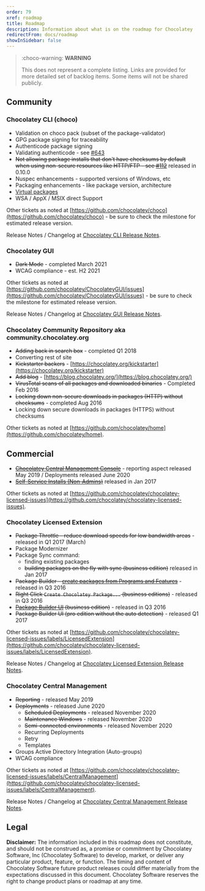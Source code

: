 ```yaml
---
order: 79
xref: roadmap
title: Roadmap
description: Information about what is on the roadmap for Chocolatey
redirectFrom: docs/roadmap
showInSidebar: false
---
```


> :choco-warning: **WARNING**
>
> This does not represent a complete listing. Links are provided for more detailed set of backlog items. Some items will not be shared publicly.

## Community

### Chocolatey CLI (choco)

- Validation on choco pack (subset of the package-validator)
- GPG package signing for traceability
- Authenticode package signing
- Validating authenticode - see [#643](https://github.com/chocolatey/choco/issues/643)
- ~~Not allowing package installs that don't have checksums by default when using non-secure resources like HTTP/FTP - see [#112](https://github.com/chocolatey/choco/issues/112)~~ released in 0.10.0
- Nuspec enhancements - supported versions of Windows, etc
- Packaging enhancements - like package version, architecture
- [Virtual packages](https://github.com/chocolatey/chocolatey/issues/7)
- WSA / AppX / MSIX direct Support

Other tickets as noted at [https://github.com/chocolatey/choco](https://github.com/chocolatey/choco) - be sure to check the milestone for estimated release version.

Release Notes / Changelog at [Chocolatey CLI Release Notes](xref:choco-release-notes).

### Chocolatey GUI

- ~~Dark Mode~~ - completed March 2021
- WCAG compliance - est. H2 2021

Other tickets as noted at [https://github.com/chocolatey/ChocolateyGUI/issues](https://github.com/chocolatey/ChocolateyGUI/issues) - be sure to check the milestone for estimated release version.

Release Notes / Changelog at [Chocolatey GUI Release Notes](xref:chocolateygui-release-notes).

### Chocolatey Community Repository aka community.chocolatey.org

- ~~Adding back in search box~~ - completed Q1 2018
- Converting rest of site
- ~~Kickstarter backers~~ - [https://chocolatey.org/kickstarter](https://chocolatey.org/kickstarter)
- ~~Add blog~~ - [https://blog.chocolatey.org/](https://blog.chocolatey.org/)
- ~~VirusTotal scans of all packages and downloaded binaries~~ - Completed Feb 2016
- ~~Locking down non-secure downloads in packages (HTTP) without checksums~~ - completed Aug 2016
- Locking down secure downloads in packages (HTTPS) without checksums

Other tickets as noted at [https://github.com/chocolatey/home](https://github.com/chocolatey/home).

## Commercial

- ~~[Chocolatey Central Management Console](xref:ccm)~~ - reporting aspect released May 2019 / Deployments released June 2020
- ~~[Self-Service Installs (Non-Admins)](xref:self-service-anywhere)~~ released in Jan 2017

Other tickets as noted at [https://github.com/chocolatey/chocolatey-licensed-issues](https://github.com/chocolatey/chocolatey-licensed-issues).

### Chocolatey Licensed Extension

- ~~Package Throttle - reduce download speeds for low bandwidth areas~~ - released in Q1 2017 (March)
- Package Modernizer
- Package Sync command:
  - finding existing packages
  - ~~building packages on the fly with sync (business edition)~~ released in Jan 2017
- ~~Package Builder - [create packages from Programs and Features](xref:package-builder#generate-packages-from-programs-and-features)~~ - released in Q3 2016
- ~~Right Click `Create Chocolatey Package...` (business editions)~~ - released in Q3 2016
- ~~[Package Builder UI](xref:package-builder#package-builder-ui) (business edition)~~ - released in Q3 2016
- ~~Package Builder UI (pro edition without the auto detection)~~ - released Q1 2017

Other tickets as noted at [https://github.com/chocolatey/chocolatey-licensed-issues/labels/LicensedExtension](https://github.com/chocolatey/chocolatey-licensed-issues/labels/LicensedExtension).

Release Notes / Changelog at [Chocolatey Licensed Extension Release Notes](xref:licensed-extension-release-notes).

### Chocolatey Central Management

- ~~Reporting~~ - released May 2019
- ~~Deployments~~ - released June 2020
  - ~~Scheduled Deployments~~ - released November 2020
  - ~~Maintenance Windows~~ - released November 2020
  - ~~Semi-connected environments~~ - released November 2020
  - Recurring Deployments
  - Retry
  - Templates
- Groups Active Directory Integration (Auto-groups)
- WCAG compliance

Other tickets as noted at [https://github.com/chocolatey/chocolatey-licensed-issues/labels/CentralManagement](https://github.com/chocolatey/chocolatey-licensed-issues/labels/CentralManagement).

Release Notes / Changelog at [Chocolatey Central Management Release Notes](xref:ccm-release-notes).

## Legal

**Disclaimer:** The information included in this roadmap does not constitute, and should not be construed as, a promise or commitment by Chocolatey Software, Inc (Chocolatey Software) to develop, market, or deliver any particular product, feature, or function. The timing and content of Chocolatey Software future product releases could differ materially from the expectations discussed in this document. Chocolatey Software reserves the right to change product plans or roadmap at any time.
